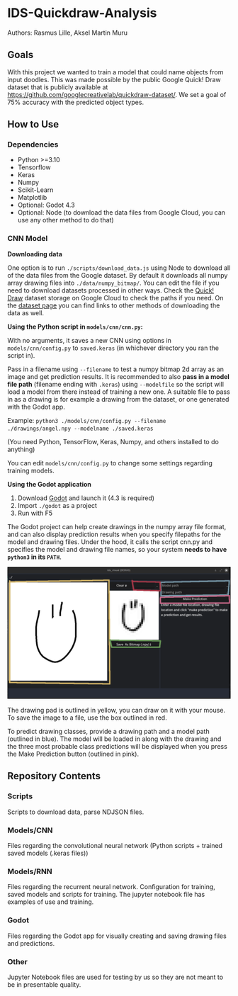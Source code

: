 # IDS-Quickdraw-Analysis

Authors: Rasmus Lille, Aksel Martin Muru

## Goals
With this project we wanted to
train a model that could name
objects from input doodles. This was made possible by the public
Google Quick! Draw dataset that is publicly available at
https://github.com/googlecreativelab/quickdraw-dataset/.
We set a goal of 75% accuracy with
the predicted object types.

## How to Use
### Dependencies

- Python >=3.10
- Tensorflow
- Keras
- Numpy
- Scikit-Learn
- Matplotlib
- Optional: Godot 4.3
- Optional: Node (to download the data files from Google Cloud, you can use any other method to do that)

### CNN Model
**Downloading data**

One option is to run `./scripts/download_data.js` using Node to download all of the data files from the Google dataset. By default it downloads all numpy array drawing files into `./data/numpy_bitmap/`. You can edit the file if you need to download datasets processed in other ways. Check the [Quick! Draw](https://console.cloud.google.com/storage/browser/quickdraw_dataset) dataset storage on Google Cloud to check the paths if you need. On the [dataset page](https://github.com/googlecreativelab/quickdraw-dataset/) you can find links to other methods of downloading the data as well. 

**Using the Python script in `models/cnn/cnn.py`:**

With no arguments, it saves a new CNN using options in `models/cnn/config.py` to `saved.keras` (in whichever directory you ran the script in).

Pass in a filename using `--filename` to test a numpy bitmap 2d array as an image and get prediction results. It is recommended to also **pass in a model file path** (filename ending with `.keras`) using `--modelfile` so the script will load a model from there instead of training a new one. A suitable file to pass in as a drawing is for example a drawing from the dataset, or one generated with the Godot app.

Example: `python3 ./models/cnn/config.py --filename ./drawings/angel.npy --modelname ./saved.keras`

(You need Python, TensorFlow, Keras, Numpy, and others installed to do anything)

You can edit `models/cnn/config.py` to change some settings regarding training models.

**Using the Godot application**

1. Download [Godot](https://www.godotengine.org) and launch it (4.3 is required)
2. Import `./godot` as a project
3. Run with F5

The Godot project can help create drawings in the numpy array file format, and can also display prediction results when you specify filepaths for the model and drawing files. Under the hood, it calls the script cnn.py and specifies the model and drawing file names, so your system **needs to have `python3` in its `PATH`**.

![alt text](readme/godotdiagram.png)

The drawing pad is outlined in yellow, you can draw on it with your mouse. To save the image to a file, use the box outlined in red.

To predict drawing classes, provide a drawing path and a model path (outlined in blue). The model will be loaded in along with the drawing and the three most probable class predictions will be displayed when you press the Make Prediction button (outlined in pink).

## Repository Contents
### Scripts
Scripts to download data, parse NDJSON files.

### Models/CNN
Files regarding the convolutional neural network (Python scripts + trained saved models (.keras files))

### Models/RNN
Files regarding the recurrent neural network. Configuration for training, saved models and scripts for training. The jupyter notebook file has examples of use and training.

### Godot
Files regarding the Godot app for visually creating and saving drawing files and predictions.

### Other
Jupyter Notebook files are used for testing by us so they are not meant to be in presentable quality.
